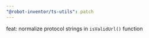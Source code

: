 ```yaml
---
"@robot-inventor/ts-utils": patch
---
```


feat: normalize protocol strings in `isValidUrl()` function
